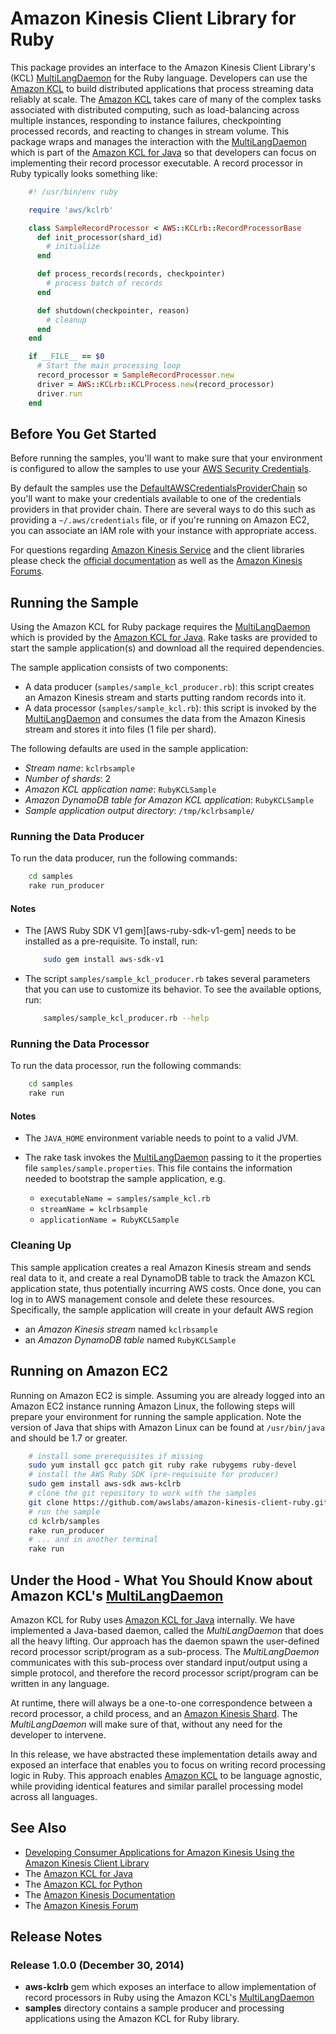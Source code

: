 # Amazon Kinesis Client Library for Ruby

This package provides an interface to the Amazon Kinesis Client Library's (KCL) [MultiLangDaemon][multi-lang-daemon]
for the Ruby language.
Developers can use the [Amazon KCL][amazon-kcl] to build distributed applications that process streaming data reliably
at scale. The [Amazon KCL][amazon-kcl] takes care of many of the complex tasks associated with distributed computing,
such as load-balancing across multiple instances, responding to instance failures, checkpointing processed records,
and reacting to changes in stream volume.
This package wraps and manages the interaction with the [MultiLangDaemon][multi-lang-daemon] which is part of the
[Amazon KCL for Java][amazon-kcl-github] so that developers can focus on implementing their record processor
executable. A record processor in Ruby typically looks something like:

```ruby
    #! /usr/bin/env ruby

    require 'aws/kclrb'

    class SampleRecordProcessor < AWS::KCLrb::RecordProcessorBase
      def init_processor(shard_id)
        # initialize
      end

      def process_records(records, checkpointer)
        # process batch of records
      end

      def shutdown(checkpointer, reason)
        # cleanup
      end
    end

    if __FILE__ == $0
      # Start the main processing loop
      record_processor = SampleRecordProcessor.new
      driver = AWS::KCLrb::KCLProcess.new(record_processor)
      driver.run
    end
```

## Before You Get Started

Before running the samples, you'll want to make sure that your environment is
configured to allow the samples to use your
[AWS Security Credentials](http://docs.aws.amazon.com/general/latest/gr/aws-security-credentials.html).

By default the samples use the [DefaultAWSCredentialsProviderChain][DefaultAWSCredentialsProviderChain]
so you'll want to make your credentials available to one of the credentials providers in that
provider chain. There are several ways to do this such as providing a `~/.aws/credentials` file,
or if you're running on Amazon EC2, you can associate an IAM role with your instance with appropriate
access.

For questions regarding [Amazon Kinesis Service][amazon-kinesis] and the client libraries please check the
[official documentation][amazon-kinesis-docs] as well as the [Amazon Kinesis Forums][kinesis-forum].

## Running the Sample

Using the Amazon KCL for Ruby package requires the [MultiLangDaemon][multi-lang-daemon] which
is provided by the [Amazon KCL for Java][amazon-kcl-github]. Rake tasks are provided to start the sample
application(s) and download all the required dependencies.

The sample application consists of two components:

* A data producer (`samples/sample_kcl_producer.rb`): this script creates an Amazon Kinesis
  stream and starts putting random records into it.
* A data processor (`samples/sample_kcl.rb`): this script is invoked by the
  [MultiLangDaemon][multi-lang-daemon] and consumes the data from the Amazon Kinesis
  stream and stores it into files (1 file per shard).

The following defaults are used in the sample application:

* *Stream name*: `kclrbsample`
* *Number of shards*: 2
* *Amazon KCL application name*: `RubyKCLSample`
* *Amazon DynamoDB table for Amazon KCL application*: `RubyKCLSample`
* *Sample application output directory*: `/tmp/kclrbsample/`

### Running the Data Producer

To run the data producer, run the following commands:

```sh
    cd samples
    rake run_producer
```

#### Notes

* The [AWS Ruby SDK V1 gem][aws-ruby-sdk-v1-gem] needs to be installed as a pre-requisite. To install,
  run:

  ```sh
      sudo gem install aws-sdk-v1
  ```

* The script `samples/sample_kcl_producer.rb` takes several parameters that you can use
  to customize its behavior. To see the available options, run:

  ```sh
      samples/sample_kcl_producer.rb --help
  ```

### Running the Data Processor

To run the data processor, run the following commands:

```sh
    cd samples
    rake run
```

#### Notes

* The `JAVA_HOME` environment variable needs to point to a valid JVM.
* The rake task invokes the [MultiLangDaemon][multi-lang-daemon] passing to it the
  properties file `samples/sample.properties`. This file contains the
  information needed to bootstrap the sample application, e.g.

  * `executableName = samples/sample_kcl.rb`
  * `streamName = kclrbsample`
  * `applicationName = RubyKCLSample`

### Cleaning Up

This sample application creates a real Amazon Kinesis stream and sends real data to it, and
create a real DynamoDB table to track the Amazon KCL application state, thus potentially
incurring AWS costs. Once done, you can log in to AWS management console and delete these
resources. Specifically, the sample application will create in your default AWS region

* an *Amazon Kinesis stream* named `kclrbsample`
* an *Amazon DynamoDB table* named `RubyKCLSample`

## Running on Amazon EC2

Running on Amazon EC2 is simple. Assuming you are already logged into an Amazon EC2
instance running Amazon Linux, the following steps will prepare your environment
for running the sample application. Note the version of Java that ships with
Amazon Linux can be found at `/usr/bin/java` and should be 1.7 or greater.

```sh
    # install some prerequisites if missing
    sudo yum install gcc patch git ruby rake rubygems ruby-devel
    # install the AWS Ruby SDK (pre-requisuite for producer)
    sudo gem install aws-sdk aws-kclrb
    # clone the git repository to work with the samples
    git clone https://github.com/awslabs/amazon-kinesis-client-ruby.git kclrb
    # run the sample
    cd kclrb/samples
    rake run_producer
    # ... and in another terminal
    rake run
```

## Under the Hood - What You Should Know about Amazon KCL's [MultiLangDaemon][multi-lang-daemon]

Amazon KCL for Ruby uses [Amazon KCL for Java][amazon-kcl-github] internally. We have implemented
a Java-based daemon, called the *MultiLangDaemon* that does all the heavy lifting. Our approach
has the daemon spawn the user-defined record processor script/program as a sub-process. The
*MultiLangDaemon* communicates with this sub-process over standard input/output using a simple
protocol, and therefore the record processor script/program can be written in any language.

At runtime, there will always be a one-to-one correspondence between a record processor, a child process,
and an [Amazon Kinesis Shard][amazon-kinesis-shard]. The *MultiLangDaemon* will make sure of
that, without any need for the developer to intervene.

In this release, we have abstracted these implementation details away and exposed an interface that enables
you to focus on writing record processing logic in Ruby. This approach enables [Amazon KCL][amazon-kcl] to
be language agnostic, while providing identical features and similar parallel processing model across
all languages.

## See Also

* [Developing Consumer Applications for Amazon Kinesis Using the Amazon Kinesis Client Library][amazon-kcl]
* The [Amazon KCL for Java][amazon-kcl-github]
* The [Amazon KCL for Python][amazon-kinesis-python-github]
* The [Amazon Kinesis Documentation][amazon-kinesis-docs]
* The [Amazon Kinesis Forum][kinesis-forum]

## Release Notes

### Release 1.0.0 (December 30, 2014)
* **aws-kclrb** gem which exposes an interface to allow implementation of record processors in Ruby
  using the Amazon KCL's [MultiLangDaemon][multi-lang-daemon]
* **samples** directory contains a sample producer and processing applications using the Amazon KCL
  for Ruby library.

[amazon-kinesis]: http://aws.amazon.com/kinesis
[amazon-kinesis-docs]: http://aws.amazon.com/documentation/kinesis/
[amazon-kinesis-shard]: http://docs.aws.amazon.com/kinesis/latest/dev/key-concepts.html
[amazon-kcl]: http://docs.aws.amazon.com/kinesis/latest/dev/kinesis-record-processor-app.html
[amazon-kcl-github]: https://github.com/awslabs/amazon-kinesis-client
[amazon-kinesis-python-github]: https://github.com/awslabs/amazon-kinesis-client-python
[multi-lang-daemon]: https://github.com/awslabs/amazon-kinesis-client/blob/master/src/main/java/com/amazonaws/services/kinesis/multilang/package-info.java
[DefaultAWSCredentialsProviderChain]: http://docs.aws.amazon.com/AWSJavaSDK/latest/javadoc/com/amazonaws/auth/DefaultAWSCredentialsProviderChain.html
[kinesis-forum]: http://developer.amazonwebservices.com/connect/forum.jspa?forumID=169
[aws-ruby-sdk-gem]: https://rubygems.org/gems/aws-sdk
